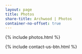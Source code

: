 ```yaml
---
layout: page
title: Photos
share-title: Archwood | Photos
container-no-offset: true
---
```

{% include photos.html %}

{% include contact-us-btn.html %}
